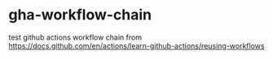 # gha-workflow-chain
test github actions workflow chain from https://docs.github.com/en/actions/learn-github-actions/reusing-workflows

